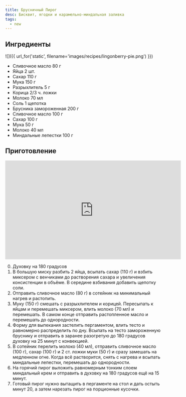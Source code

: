 ```yaml
---
title: Брусничный Пирог
desc: Бисквит, ягодки и карамельно-миндальная заливка
tags: 
  - new
---
```


## Ингредиенты

![]({{ url_for('static', filename='images/recipes/lingonberry-pie.png')  }})

- Сливочное масло 80 г  
- Яйца 2 шт.  
- Сахар 110 г  
- Мука 150 г  
- Разрыхлитель 5 г  
- Корица 2/3 ч. ложки  
- Молоко 70 мл  
- Соль 1 щепотка 
- Брусника замороженная 200 г  
- Сливочное масло 100 г  
- Сахар 100 г  
- Мука 50 г  
- Молоко 40 мл  
- Миндальные лепестки 100 г  

## Приготовление

<iframe width="560" height="315" src="https://www.youtube.com/embed/dcZ3fAY_VXk?si=gX572JUxWy4coV0E" title="YouTube video player" frameborder="0" allow="accelerometer; autoplay; clipboard-write; encrypted-media; gyroscope; picture-in-picture; web-share" allowfullscreen></iframe>

0. Духовку на 180 градусов
1. В большую миску разбить 2 яйца, всыпать сахар (110 г) и взбить миксером с венчиками до растворения сахара и увеличения консистенции в объёме. В середине взбивания добавить щепотку соли.
2. Отправить сливочное масло (80 г) в сотейник на минимальный нагрев и растопить.
3. Муку (150 г) смешать с разрыхлителем и корицей. Пересыпать к яйцам и перемешать миксером, влить молоко (70 мл) и перемешать. В самом конце отправить растопленное масло и перемешать до однородности.
4. Форму для выпекания застелить пергаментом, влить тесто и равномерно распределить по дну. Всыпать на тесто замороженную бруснику и отправить в заранее разогретую до 180 градусов духовку на 25 минут с конвекцией.
5. В сотейник перелить молоко (40 мл), отправить сливочное масло (100 г), сахар (100 г) и 2 ст. ложки муки (50 г) и сразу замешать на медленном огне. Когда всё растворится, снять с нагрева и всыпать миндальные лепестки, перемешать до однородности.
6. На горячий пирог выложить равномерным тонким слоем миндальный крем и отправить в духовку на 180 градусов ещё на 15 минут.
7. Готовый пирог нужно вытащить в пергаменте на стол и дать остыть минут 20, а затем нарезать пирог на порционные кусочки.
